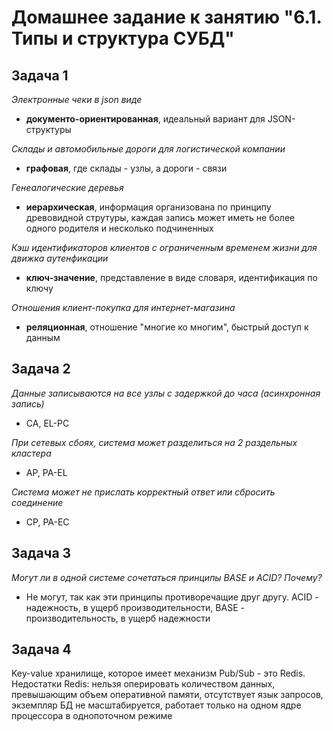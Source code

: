 # Домашнее задание к занятию "6.1. Типы и структура СУБД"

## Задача 1

*Электронные чеки в json виде*

- **документо-ориентированная**, идеальный вариант для JSON-структуры

*Склады и автомобильные дороги для логистической компании*

- **графовая**, где склады - узлы, а дороги - связи

*Генеалогические деревья*

- **иерархическая**, информация организована по принципу древовидной струтуры, каждая запись может иметь не более 
  одного родителя и несколько подчиненных

*Кэш идентификаторов клиентов с ограниченным временем жизни для движка аутенфикации*

- **ключ-значение**, представление в виде словаря, идентификация по ключу

*Отношения клиент-покупка для интернет-магазина*

- **реляционная**, отношение "многие ко многим", быстрый доступ к данным


## Задача 2

*Данные записываются на все узлы с задержкой до часа (асинхронная запись)*

- CA, EL-PC

*При сетевых сбоях, система может разделиться на 2 раздельных кластера*

- AP, PA-EL

*Система может не прислать корректный ответ или сбросить соединение*

- CP, PA-EC

## Задача 3

*Могут ли в одной системе сочетаться принципы BASE и ACID? Почему?*

- Не могут, так как эти принципы противоречащие друг другу. ACID - надежность, в ущерб производительности, BASE - 
  производительность, в ущерб надежности

## Задача 4

Key-value хранилище, которое имеет механизм Pub/Sub - это Redis. Недостатки Redis: нельзя оперировать количеством 
данных, превышающим объем оперативной памяти, отсутствует язык запросов, экземпляр БД не масштабируется, работает только на одном ядре процессора в однопоточном режиме 